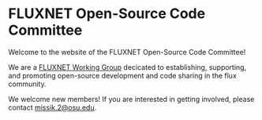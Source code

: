 # FLUXNET Open-Source Code Committee

Welcome to the website of the FLUXNET Open-Source Code Committee!

We are a [FLUXNET Working Group](https://fluxnet.org/community/fluxnet-working-groups/) decicated to
establishing, supporting, and promoting open-source development and code sharing in the flux community.


We welcome new members! If you are interested in getting involved, please contact missik.2@osu.edu.


```{tableofcontents}
```
